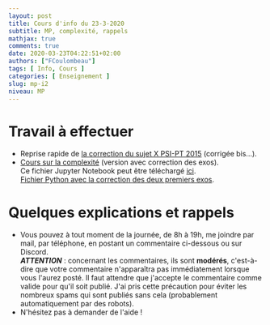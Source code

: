 ```yaml
---
layout: post
title: Cours d'info du 23-3-2020
subtitle: MP, complexité, rappels
mathjax: true
comments: true
date: 2020-03-23T04:22:51+02:00
authors: ["FCoulombeau"]
tags: [ Info, Cours ]
categories: [ Enseignement ]
slug: mp-i2
niveau: MP
---
```


# Travail à effectuer

- Reprise rapide de [la correction du sujet X PSI-PT 2015](https://fcoulombeau.github.io/cours/X2015-PT-PSIc.pdf) (corrigée bis...).
- [Cours sur la complexité](https://nbviewer.jupyter.org/urls/fcoulombeau.github.io/cours/Cours-Info-23032020.ipynb) (version avec correction des exos).  
  Ce fichier Jupyter Notebook peut être téléchargé [ici](https://fcoulombeau.github.io/cours/Cours-Info-23032020.ipynb).  
  [Fichier Python avec la correction des deux premiers exos](https://fcoulombeau.github.io/cours/Cours-Info-23032020.py).

# Quelques explications et rappels

- Vous pouvez à tout moment de la journée, de 8h à 19h, me joindre par mail, par téléphone, en postant un commentaire ci-dessous ou sur Discord.  
  **_ATTENTION_** : concernant les commentaires, ils sont **modérés**, c'est-à-dire que votre commentaire n'apparaîtra pas immédiatement lorsque vous l'aurez posté. Il faut attendre que j'accepte le commentaire comme valide pour qu'il soit publié. J'ai pris cette précaution pour éviter les nombreux spams qui sont publiés sans cela (probablement automatiquement par des robots).
- N'hésitez pas à demander de l'aide !